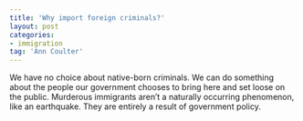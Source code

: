 ```yaml
---
title: 'Why import foreign criminals?'
layout: post
categories:
- immigration
tag: 'Ann Coulter'
---
```


We have no choice about native-born criminals. We can do something about the people our government chooses to bring here and set loose on the public. Murderous immigrants aren’t a naturally occurring phenomenon, like an earthquake. They are entirely a result of government policy.